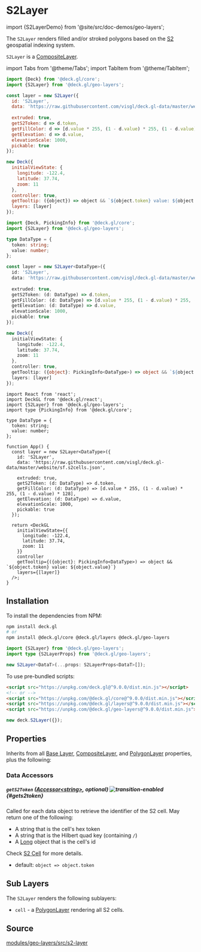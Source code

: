 # S2Layer

import {S2LayerDemo} from '@site/src/doc-demos/geo-layers';

<S2LayerDemo />

The `S2Layer` renders filled and/or stroked polygons based on the [S2](http://s2geometry.io/) geospatial indexing system.

`S2Layer` is a [CompositeLayer](../core/composite-layer.md).


import Tabs from '@theme/Tabs';
import TabItem from '@theme/TabItem';

<Tabs groupId="language">
  <TabItem value="js" label="JavaScript">

```js
import {Deck} from '@deck.gl/core';
import {S2Layer} from '@deck.gl/geo-layers';

const layer = new S2Layer({
  id: 'S2Layer',
  data: 'https://raw.githubusercontent.com/visgl/deck.gl-data/master/website/sf.s2cells.json',
  
  extruded: true,
  getS2Token: d => d.token,
  getFillColor: d => [d.value * 255, (1 - d.value) * 255, (1 - d.value) * 128],
  getElevation: d => d.value,
  elevationScale: 1000,
  pickable: true
});

new Deck({
  initialViewState: {
    longitude: -122.4,
    latitude: 37.74,
    zoom: 11
  },
  controller: true,
  getTooltip: ({object}) => object && `${object.token} value: ${object.value}`,
  layers: [layer]
});
```

  </TabItem>
  <TabItem value="ts" label="TypeScript">

```ts
import {Deck, PickingInfo} from '@deck.gl/core';
import {S2Layer} from '@deck.gl/geo-layers';

type DataType = {
  token: string;
  value: number;
};

const layer = new S2Layer<DataType>({
  id: 'S2Layer',
  data: 'https://raw.githubusercontent.com/visgl/deck.gl-data/master/website/sf.s2cells.json',
  
  extruded: true,
  getS2Token: (d: DataType) => d.token,
  getFillColor: (d: DataType) => [d.value * 255, (1 - d.value) * 255, (1 - d.value) * 128],
  getElevation: (d: DataType) => d.value,
  elevationScale: 1000,
  pickable: true
});

new Deck({
  initialViewState: {
    longitude: -122.4,
    latitude: 37.74,
    zoom: 11
  },
  controller: true,
  getTooltip: ({object}: PickingInfo<DataType>) => object && `${object.token} value: ${object.value}`,
  layers: [layer]
});
```

  </TabItem>
  <TabItem value="react" label="React">

```tsx
import React from 'react';
import DeckGL from '@deck.gl/react';
import {S2Layer} from '@deck.gl/geo-layers';
import type {PickingInfo} from '@deck.gl/core';

type DataType = {
  token: string;
  value: number;
};

function App() {
  const layer = new S2Layer<DataType>({
    id: 'S2Layer',
    data: 'https://raw.githubusercontent.com/visgl/deck.gl-data/master/website/sf.s2cells.json',
    
    extruded: true,
    getS2Token: (d: DataType) => d.token,
    getFillColor: (d: DataType) => [d.value * 255, (1 - d.value) * 255, (1 - d.value) * 128],
    getElevation: (d: DataType) => d.value,
    elevationScale: 1000,
    pickable: true
  });

  return <DeckGL
    initialViewState={{
      longitude: -122.4,
      latitude: 37.74,
      zoom: 11
    }}
    controller
    getTooltip={({object}: PickingInfo<DataType>) => object && `${object.token} value: ${object.value}`}
    layers={[layer]}
  />;
}
```

  </TabItem>
</Tabs>


## Installation

To install the dependencies from NPM:

```bash
npm install deck.gl
# or
npm install @deck.gl/core @deck.gl/layers @deck.gl/geo-layers
```

```ts
import {S2Layer} from '@deck.gl/geo-layers';
import type {S2LayerProps} from '@deck.gl/geo-layers';

new S2Layer<DataT>(...props: S2LayerProps<DataT>[]);
```

To use pre-bundled scripts:

```html
<script src="https://unpkg.com/deck.gl@^9.0.0/dist.min.js"></script>
<!-- or -->
<script src="https://unpkg.com/@deck.gl/core@^9.0.0/dist.min.js"></script>
<script src="https://unpkg.com/@deck.gl/layers@^9.0.0/dist.min.js"></script>
<script src="https://unpkg.com/@deck.gl/geo-layers@^9.0.0/dist.min.js"></script>
```

```js
new deck.S2Layer({});
```


## Properties

Inherits from all [Base Layer](../core/layer.md), [CompositeLayer](../core/composite-layer.md), and [PolygonLayer](../layers/polygon-layer.md) properties, plus the following:

### Data Accessors

##### `getS2Token` ([Accessor&lt;string&gt;](../../developer-guide/using-layers.md#accessors), optional) ![transition-enabled](https://img.shields.io/badge/transition-enabled-green.svg?style=flat-square") {#gets2token}

Called for each data object to retrieve the identifier of the S2 cell. May return one of the following:

- A string that is the cell's hex token
- A string that is the Hilbert quad key (containing `/`)
- A [Long](https://www.npmjs.com/package/long) object that is the cell's id

Check [S2 Cell](http://s2geometry.io/devguide/s2cell_hierarchy) for more details.

* default: `object => object.token`


## Sub Layers

The `S2Layer` renders the following sublayers:

* `cell` - a [PolygonLayer](../layers/polygon-layer.md) rendering all S2 cells.


## Source

[modules/geo-layers/src/s2-layer](https://github.com/visgl/deck.gl/tree/master/modules/geo-layers/src/s2-layer)

